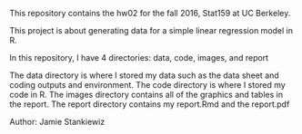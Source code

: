 This repository contains the hw02 for the fall 2016, Stat159 at UC Berkeley.

This project is about generating data for a simple linear regression model in R.

In this repository, I have 4 directories: data, code, images, and report

The data directory is where I stored my data such as the data sheet and coding outputs and environment.  The code directory is where I stored my code in R.  The images directory contains all of the graphics and tables in the report. The report directory contains my report.Rmd and the report.pdf

Author: Jamie Stankiewiz